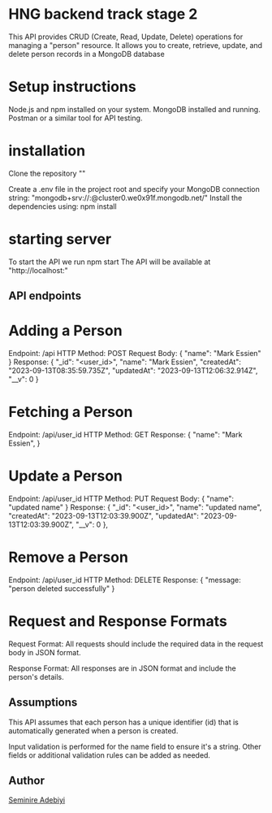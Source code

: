 # HNG backend track stage 2
This API provides CRUD (Create, Read, Update, Delete) operations for managing a "person" resource. It allows you to create, retrieve, update, and delete person records in a MongoDB database


# Setup instructions
Node.js and npm installed on your system.
MongoDB installed and running.
Postman or a similar tool for API testing.

# installation
Clone the repository ""

Create a .env file in the project root and specify your MongoDB connection string: "mongodb+srv://<username>:<password>@cluster0.we0x91f.mongodb.net/"
Install the dependencies using:  npm install
# starting server
To start the API we run npm start
The API will be available at "http://localhost:<PORT>"
## API endpoints

# Adding a Person
Endpoint: /api
HTTP Method: POST
Request Body:
{
    "name": "Mark Essien"
}
Response:
{
        "_id": "<user_id>",
        "name": "Mark Essien",
        "createdAt": "2023-09-13T08:35:59.735Z",
        "updatedAt": "2023-09-13T12:06:32.914Z",
        "__v": 0
    }

# Fetching a Person
Endpoint: /api/user_id
HTTP Method: GET
Response:
{ 
  "name": "Mark Essien",
}

# Update a Person
Endpoint: /api/user_id
HTTP Method: PUT
Request Body:
{
  "name": "updated name"
}
Response:
{
        "_id": "<user_id>",
        "name": "updated name",
        "createdAt": "2023-09-13T12:03:39.900Z",
        "updatedAt": "2023-09-13T12:03:39.900Z",
        "__v": 0
    },

# Remove a Person
Endpoint: /api/user_id
HTTP Method: DELETE
Response:
{
  "message: "person deleted successfully"
}

# Request and Response Formats
Request Format: All requests should include the required data in the request body in JSON format.

Response Format: All responses are in JSON format and include the person's details.

## Assumptions
This API assumes that each person has a unique identifier (id) that is automatically generated when a person is created.

Input validation is performed for the name field to ensure it's a string. Other fields or additional validation rules can be added as needed.

## Author
[Seminire Adebiyi](https://github.com/holabayor)
